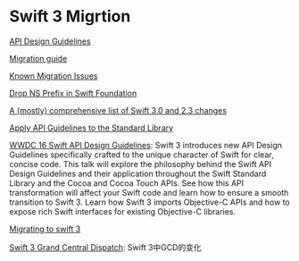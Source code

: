 # Swift 3 Migrtion

[API Design Guidelines](https://swift.org/documentation/api-design-guidelines/)

[Migration guide](https://swift.org/migration-guide/)

[Known Migration Issues](https://swift.org/migration-guide/#known-migration-issues)

[Drop NS Prefix in Swift Foundation](https://github.com/apple/swift-evolution/blob/master/proposals/0086-drop-foundation-ns.md)

[A (mostly) comprehensive list of Swift 3.0 and 2.3 changes](https://buildingvts.com/a-mostly-comprehensive-list-of-swift-3-0-and-2-3-changes-193b904bb5b1#.gewf1wa13)


[Apply API Guidelines to the Standard Library](https://github.com/apple/swift-evolution/blob/d709546002e1636a10350d14da84eb9e554c3aac/proposals/0006-apply-api-guidelines-to-the-standard-library.md)

[WWDC 16 Swift API Design Guidelines](https://developer.apple.com/videos/play/wwdc2016/403/): Swift 3 introduces new API Design Guidelines specifically crafted to the unique character of Swift for clear, concise code. This talk will explore the philosophy behind the Swift API Design Guidelines and their application throughout the Swift Standard Library and the Cocoa and Cocoa Touch APIs. See how this API transformation will affect your Swift code and learn how to ensure a smooth transition to Swift 3. Learn how Swift 3 imports Objective-C APIs and how to expose rich Swift interfaces for existing Objective-C libraries.


[Migrating to swift 3](http://www.jessesquires.com/migrating-to-swift-3/)

[Swift 3 Grand Central Dispatch](https://medium.com/swift-and-ios-writing/a-quick-look-at-gcd-and-swift-3-732bef6e1838#.bhqrecmpq): Swift 3中GCD的变化
